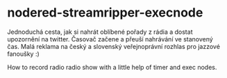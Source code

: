 # nodered-streamripper-execnode

Jednoduchá cesta, jak si nahrát oblíbené pořady z rádia a dostat upozornění na twitter. Časovač začene a přeuší nahrávání ve stanovený čas. 
Malá reklama na český a slovenský veřejnoprávní rozhlas pro jazzové fanoušky :)

How to record radio radio show with a little help of timer and exec nodes. 
